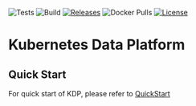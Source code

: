 ![Tests](https://github.com/linktimecloud/kubernetes-data-platform/actions/workflows/unit-test.yml/badge.svg)
![Build](https://github.com/linktimecloud/kubernetes-data-platform/actions/workflows/ci-build.yml/badge.svg)
[![Releases](https://img.shields.io/github/release/linktimecloud/kubernetes-data-platform/all.svg?style=flat-square)](https://github.com/linktimecloud/kubernetes-data-platform/releases)
![Docker Pulls](https://img.shields.io/docker/pulls/linktimecloud/kubernetes-data-platform)
[![License](https://img.shields.io/badge/License-Apache_2.0-blue.svg)](https://opensource.org/licenses/Apache-2.0)

# Kubernetes Data Platform

## Quick Start
For quick start of KDP, please refer to [QuickStart](docs/QuickStart.md)
